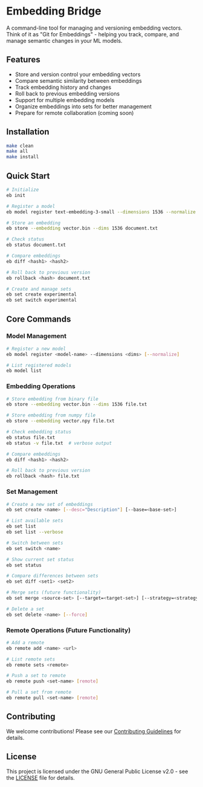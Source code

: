 # Embedding Bridge

A command-line tool for managing and versioning embedding vectors. Think of it as "Git for Embeddings" - helping you track, compare, and manage semantic changes in your ML models.

## Features

- Store and version control your embedding vectors
- Compare semantic similarity between embeddings
- Track embedding history and changes
- Roll back to previous embedding versions
- Support for multiple embedding models
- Organize embeddings into sets for better management
- Prepare for remote collaboration (coming soon)

## Installation

```bash
make clean
make all
make install
```

## Quick Start

```bash
# Initialize
eb init

# Register a model
eb model register text-embedding-3-small --dimensions 1536 --normalize

# Store an embedding
eb store --embedding vector.bin --dims 1536 document.txt

# Check status
eb status document.txt

# Compare embeddings
eb diff <hash1> <hash2>

# Roll back to previous version
eb rollback <hash> document.txt

# Create and manage sets
eb set create experimental
eb set switch experimental
```

## Core Commands

### Model Management
```bash
# Register a new model
eb model register <model-name> --dimensions <dims> [--normalize]

# List registered models
eb model list
```

### Embedding Operations
```bash
# Store embedding from binary file
eb store --embedding vector.bin --dims 1536 file.txt

# Store embedding from numpy file
eb store --embedding vector.npy file.txt

# Check embedding status
eb status file.txt
eb status -v file.txt  # verbose output

# Compare embeddings
eb diff <hash1> <hash2>

# Roll back to previous version
eb rollback <hash> file.txt
```

### Set Management
```bash
# Create a new set of embeddings
eb set create <name> [--desc="Description"] [--base=<base-set>]

# List available sets
eb set list
eb set list --verbose

# Switch between sets
eb set switch <name>

# Show current set status
eb set status

# Compare differences between sets
eb set diff <set1> <set2>

# Merge sets (future functionality)
eb set merge <source-set> [--target=<target-set>] [--strategy=<strategy>]

# Delete a set
eb set delete <name> [--force]
```

### Remote Operations (Future Functionality)
```bash
# Add a remote
eb remote add <name> <url>

# List remote sets
eb remote sets <remote>

# Push a set to remote
eb remote push <set-name> [remote]

# Pull a set from remote
eb remote pull <set-name> [remote]
```

## Contributing

We welcome contributions! Please see our [Contributing Guidelines](CONTRIBUTING.md) for details.

## License

This project is licensed under the GNU General Public License v2.0 - see the [LICENSE](LICENSE) file for details. 
